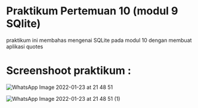 # Praktikum Pertemuan 10 (modul 9 SQlite)
praktikum ini membahas mengenai SQLite pada modul 10 dengan membuat aplikasi quotes
# Screenshoot praktikum :

![WhatsApp Image 2022-01-23 at 21 48 51](https://user-images.githubusercontent.com/72422140/150684343-37f00da7-225e-40e9-9194-edb68bdf07f3.jpeg)

![WhatsApp Image 2022-01-23 at 21 48 51 (1)](https://user-images.githubusercontent.com/72422140/150684344-e74b7b50-02b0-45c2-91df-a0f7775848ae.jpeg)
